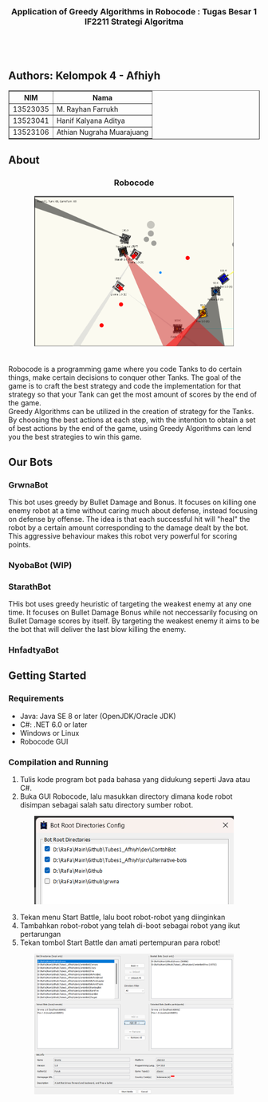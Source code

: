   
</br>

<H3 align="center">Application of Greedy Algorithms in Robocode : Tugas Besar 1 IF2211 Strategi Algoritma </p>

</br>
</br>

##  Authors: Kelompok 4 - Afhiyh

  

<div align="center">

<table border="1" cellspacing="0" cellpadding="8"> 
  <tr> <th>NIM</th> <th>Nama</th> </tr> 
  <tr> <td>13523035</td> <td>M. Rayhan Farrukh</td> </tr> 
  <tr> <td>13523041</td> <td>Hanif Kalyana Aditya</td> 
  </tr> <tr> <td>13523106</td> <td>Athian Nugraha Muarajuang</td> </tr> </table>
</div>

  

##  About

<h3 align="center"> Robocode</h3>

<div align="center">
  <img src="doc/img/Arena.png" alt="Arena View" width="400"/>
</div>
</br>
</br>
Robocode is a programming game where you code Tanks to do certain things, make certain decisions to conquer other Tanks. The goal of the game is to craft the best strategy and code the implementation for that strategy so that your Tank can get the most amount of scores by the end of the game.

</br>
Greedy Algorithms can be utilized in the creation of strategy for the Tanks. By choosing the best actions at each step, with the intention to obtain a set of best actions by the end of the game, using Greedy Algorithms can lend you the best strategies to win this game.

##  Our Bots
<h3>GrwnaBot</h3>
This bot uses greedy by Bullet Damage and Bonus. It focuses on killing one enemy robot at a time without caring much about defense, instead focusing on defense by offense. The idea is that each successful hit will "heal" the robot by a certain amount corresponding to the damage dealt by the bot. This aggressive behaviour makes this robot very powerful for scoring points.

<h3>NyobaBot (WIP)</h3>

<h3>StarathBot</h3>
THis bot uses greedy heuristic of targeting the weakest enemy at any one time. It focuses on Bullet Damage Bonus while not neccessarily focusing on Bullet Damage scores by itself. By targeting the weakest enemy it aims to be the bot that will deliver the last blow killing the enemy.

<h3>HnfadtyaBot</h3>



##  Getting Started
<h3>Requirements</h3>
<ul> 
<li> Java: Java SE 8 or later (OpenJDK/Oracle JDK) </li> 
<li> C#: .NET 6.0 or later </li>
<li> Windows or Linux </li>
<li> Robocode GUI </li>
</ul> 

<h3>Compilation and Running</h3>

1. Tulis kode program bot pada bahasa yang didukung seperti Java atau C#.
2. Buka GUI Robocode, lalu masukkan directory dimana kode robot disimpan sebagai salah satu directory sumber robot.
<div align="center">
  <img src="doc/img/Boot.png" alt="Booting Robots" width="400"/>
</div>

3. Tekan menu Start Battle, lalu boot robot-robot yang diinginkan
4. Tambahkan robot-robot yang telah di-boot sebagai robot yang ikut pertarungan
5. Tekan tombol Start Battle dan amati pertempuran para robot!
<div align="center">
  <img src="doc/img/Start.png" alt="Starting Battle" width="400"/>
</div>
  
 
